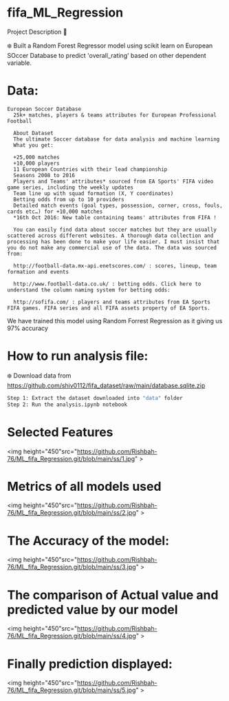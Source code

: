 # fifa_ML_Regression
Project Description 📄

❄️ Built a Random Forest Regressor model using scikit learn on European SOccer Database to predict 'overall_rating' based on other dependent variable.

# Data:
    European Soccer Database
      25k+ matches, players & teams attributes for European Professional Football

      About Dataset
      The ultimate Soccer database for data analysis and machine learning
      What you get:

      +25,000 matches
      +10,000 players
      11 European Countries with their lead championship
      Seasons 2008 to 2016
      Players and Teams' attributes* sourced from EA Sports' FIFA video game series, including the weekly updates
      Team line up with squad formation (X, Y coordinates)
      Betting odds from up to 10 providers
      Detailed match events (goal types, possession, corner, cross, fouls, cards etc…) for +10,000 matches
      *16th Oct 2016: New table containing teams' attributes from FIFA !

      You can easily find data about soccer matches but they are usually scattered across different websites. A thorough data collection and processing has been done to make your life easier. I must insist that you do not make any commercial use of the data. The data was sourced from:

      http://football-data.mx-api.enetscores.com/ : scores, lineup, team formation and events

      http://www.football-data.co.uk/ : betting odds. Click here to understand the column naming system for betting odds:

      http://sofifa.com/ : players and teams attributes from EA Sports FIFA games. FIFA series and all FIFA assets property of EA Sports.
      
We have trained this model using Random Forrest Regression as it giving us 97% accuracy
# How to run analysis file:
❄️ Download data from https://github.com/shiv0112/fifa_dataset/raw/main/database.sqlite.zip
```bash
Step 1: Extract the dataset downloaded into "data" folder
Step 2: Run the analysis.ipynb notebook
```
# Selected Features
<img  height="450"src="https://github.com/Rishbah-76/ML_fifa_Regression.git/blob/main/ss/1.jpg" >

# Metrics of all models used
<img  height="450"src="https://github.com/Rishbah-76/ML_fifa_Regression.git/blob/main/ss/2.jpg" >

# The Accuracy of the model:
<img  height="450"src="https://github.com/Rishbah-76/ML_fifa_Regression.git/blob/main/ss/3.jpg" >

# The comparison of Actual value and predicted value by our model
<img  height="450"src="https://github.com/Rishbah-76/ML_fifa_Regression.git/blob/main/ss/4.jpg" >

# Finally prediction displayed:
<img  height="450"src="https://github.com/Rishbah-76/ML_fifa_Regression.git/blob/main/ss/5.jpg" >
